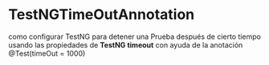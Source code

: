 # TestNGTimeOutAnnotation
como configurar TestNG para detener una Prueba después de cierto tiempo usando las propiedades de <strong>TestNG timeout</strong> con ayuda de la anotación @Test(timeOut = 1000)
